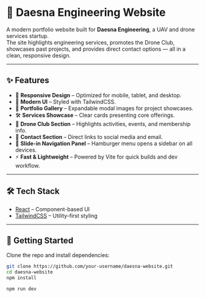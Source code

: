 # 🚀 Daesna Engineering Website

A modern portfolio website built for **Daesna Engineering**, a UAV and drone services startup.  
The site highlights engineering services, promotes the Drone Club, showcases past projects, and provides direct contact options — all in a clean, responsive design.


---

## ✨ Features

- 📱 **Responsive Design** – Optimized for mobile, tablet, and desktop.  
- 🎨 **Modern UI** – Styled with TailwindCSS.  
- 📂 **Portfolio Gallery** – Expandable modal images for project showcases.  
- 🛠 **Services Showcase** – Clear cards presenting core offerings.  
- 🚁 **Drone Club Section** – Highlights activities, events, and membership info.  
- 📍 **Contact Section** – Direct links to social media and email.  
- 📑 **Slide-in Navigation Panel** – Hamburger menu opens a sidebar on all devices.  
- ⚡ **Fast & Lightweight** – Powered by Vite for quick builds and dev workflow.  

---

## 🛠 Tech Stack

- [React](https://react.dev/) – Component-based UI  
- [TailwindCSS](https://tailwindcss.com/) – Utility-first styling  

---

## 🚀 Getting Started

Clone the repo and install dependencies:

```bash
git clone https://github.com/your-username/daesna-website.git
cd daesna-website
npm install

npm run dev
